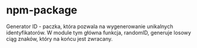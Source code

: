 # npm-package
Generator ID - paczka, która pozwala na wygenerowanie unikalnych identyfikatorów. W module tym główna funkcja, randomID, generuje losowy ciąg znaków, który na końcu jest zwracany.
